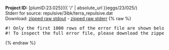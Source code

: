**Project ID:** [plumID:23.025]({{ '/' | absolute_url }}eggs/23/025/)  
Stderr for source:  repulsive/3ibk/terra_repulsive.dat   
Download: [zipped raw stdout](terra_repulsive.dat.plumed_master.stdout.txt.zip) - [zipped raw stderr](terra_repulsive.dat.plumed_master.stderr.txt.zip) 
{% raw %}
<pre>
#! Only the first 1000 rows of the error file are shown below
#! To inspect the full error file, please download the zipped raw stderr file above
</pre>
{% endraw %}
